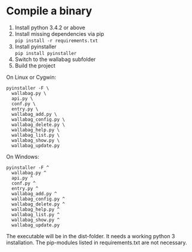 # Compile a binary

1. Install python 3.4.2 or above
2. Install missing dependencies via pip<br>
  `pip install -r requirements.txt`
3. Install pyinstaller<br>
  `pip install pyinstaller`
4. Switch to the wallabag subfolder
5. Build the project

  On Linux or Cygwin:

  ```
  pyinstaller -F \
    wallabag.py \
    api.py \
    conf.py \
    entry.py \
    wallabag_add.py \
    wallabag_config.py \
    wallabag_delete.py \
    wallabag_help.py \
    wallabag_list.py \
    wallabag_show.py \
    wallabag_update.py
  ```

  On Windows:

  ```
  pyinstaller -F ^
    wallabag.py ^
    api.py ^
    conf.py ^
    entry.py ^
    wallabag_add.py ^
    wallabag_config.py ^
    wallabag_delete.py ^
    wallabag_help.py ^
    wallabag_list.py ^
    wallabag_show.py ^
    wallabag_update.py
  ```

The executable will be in the dist-folder. It needs a working python 3 installation. The pip-modules listed in requirements.txt are not necessary.
